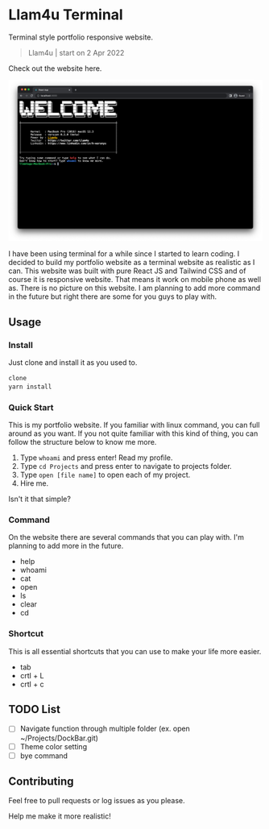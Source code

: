 # Llam4u Terminal

Terminal style portfolio responsive website.

> Llam4u | start on 2 Apr 2022

Check out the website here.

![Llam4u Terminal](./docs/screen_shot.png)

I have been using terminal for a while since I started to learn coding.
I decided to build my portfolio website as a terminal website as realistic as I can.
This website was built with pure React JS and Tailwind CSS and of course it is responsive website.
That means it work on mobile phone as well as.
There is no picture on this website.
I am planning to add more command in the future but right there are some for you guys to play with.


## Usage

### Install
Just clone and install it as you used to.
```bash
clone 
yarn install
```

### Quick Start
This is my portfolio website.
If you familiar with linux command, you can full around as you want.
If you not quite familiar with this kind of thing, you can follow the structure below to know me more.
1. Type ``whoami`` and press enter! Read my profile.
2. Type ``cd Projects``  and press enter to navigate to projects folder.
3. Type ``open [file name]`` to open each of my project.
4. Hire me.

Isn't it that simple?

### Command
On the website there are several commands that you can play with.
I'm planning to add more in the future.
- help
- whoami
- cat
- open
- ls
- clear
- cd

### Shortcut
This is all essential shortcuts that you can use to make your life more easier.
- tab
- crtl + L
- crtl + c

## TODO List
- [ ] Navigate function through multiple folder (ex. open ~/Projects/DockBar.git)
- [ ] Theme color setting
- [ ] bye command

## Contributing
Feel free to pull requests or log issues as you please.

Help me make it more realistic!
